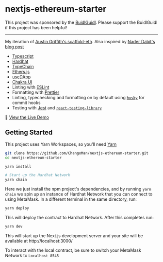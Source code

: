 # nextjs-ethereum-starter

This project was sponsored by the [BuidlGuidl](https://buidlguidl.com). Please support the BuidlGuidl if this project has been helpful!

---

My iteration of [Austin Griffith's scaffold-eth](https://github.com/austintgriffith/scaffold-eth).
Also inspired by [Nader Dabit's blog post](https://dev.to/dabit3/the-complete-guide-to-full-stack-ethereum-development-3j13)

- [Typescript](https://www.typescriptlang.org/)
- [Hardhat](https://hardhat.org/)
- [TypeChain](https://github.com/ethereum-ts/TypeChain)
- [Ethers.js](https://docs.ethers.io/v5/)
- [useDApp](https://usedapp.io/)
- [Chakra UI](https://chakra-ui.com/)
- Linting with [ESLint](https://eslint.org/)
- Formatting with [Prettier](https://prettier.io/)
- Linting, typechecking and formatting on by default using [`husky`](https://github.com/typicode/husky) for commit hooks
- Testing with [Jest](https://jestjs.io/) and [`react-testing-library`](https://testing-library.com/docs/react-testing-library/intro)

👀 [View the Live Demo](https://nextjs-ethereum-starter.vercel.app/)

## Getting Started

This project uses Yarn Workspaces, so you'll need [Yarn](https://classic.yarnpkg.com/en/docs/install)

```bash
git clone https://github.com/ChangoMan/nextjs-ethereum-starter.git
cd nextjs-ethereum-starter

yarn install

# Start up the Hardhat Network
yarn chain
```

Here we just install the npm project's dependencies, and by running `yarn chain` we spin up an instance of Hardhat Network that you can connect to using MetaMask. In a different terminal in the same directory, run:

```bash
yarn deploy
```

This will deploy the contract to Hardhat Network. After this completes run:

```bash
yarn dev
```

This will start up the Next.js development server and your site will be available at http://localhost:3000/

To interact with the local contract, be sure to switch your MetaMask Network to `Localhost 8545`
